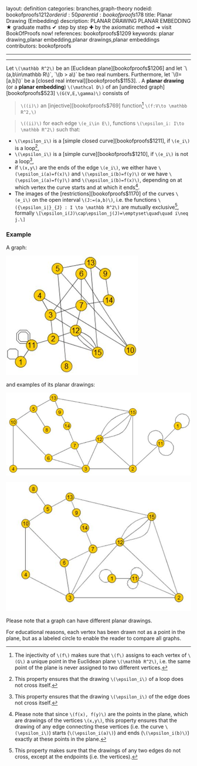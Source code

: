 layout: definition
categories: branches,graph-theory
nodeid: bookofproofs$1212
orderid: 50
parentid: bookofproofs$178
title: Planar Drawing (Embedding)
description: PLANAR DRAWING PLANAR EMBEDDING ★ graduate maths ✔ step by step ✚ by the axiomatic method ➜ visit BookOfProofs now!
references: bookofproofs$1209
keywords: planar drawing,planar embedding,planar drawings,planar embeddings
contributors: bookofproofs

---


---

Let `\(\mathbb R^2\)` be an [Euclidean plane][bookofproofs$1206] and let `\(a,b\in\mathbb R\)`, `\(b > a\)` be two real numbers. Furthermore, let `\(I=[a,b]\)` be a [closed real interval][bookofproofs$1153].
.
A **planar drawing** (or a **planar embedding**) `\(\mathcal D\)` of an [undirected graph][bookofproofs$523] `\(G(V,E,\gamma)\)` consists of 

> `\((i)\)` an [injective][bookofproofs$769] function[^1] `\(f:V\to \mathbb R^2,\)`

> `\((ii)\)` for each edge `\(e_i\in E\)`, functions `\(\epsilon_i: I\to \mathbb R^2\)` such that:
* `\(\epsilon_i\)` is a [simple closed curve][bookofproofs$1211], if `\(e_i\)` is a loop[^2],
* `\(\epsilon_i\)` is a [simple curve][bookofproofs$1210], if `\(e_i\)` is not a loop[^3],
* if `\(x,y\)` are the ends of the edge `\(e_i\)`, we either have `\(\epsilon_i(a)=f(x)\)` and `\(\epsilon_i(b)=f(y)\)` or we have `\(\epsilon_i(a)=f(y)\)` and `\(\epsilon_i(b)=f(x)\)`, depending on at which vertex the curve starts and at which it ends[^4].
* The images of the [restrictions][bookofproofs$1170] of the curves `\(e_i\)` on the open interval `\(J:=(a,b)\)`, i.e. the functions `\({\epsilon_i|}_{J} : I \to \mathbb R^2\)` are mutually exclusive[^5], formally
`\[\epsilon_i(J)\cap\epsilon_j(J)=\emptyset\quad\quad i\neq j.\]`

### Example

A graph:


![planar1](https://github.com/bookofproofs/bookofproofs.github.io/blob/main/_sources/_assets/images/examples/planar1.jpg?raw=true)


and examples of its planar drawings:


![planar](https://github.com/bookofproofs/bookofproofs.github.io/blob/main/_sources/_assets/images/examples/planar.jpg?raw=true)



![planar2](https://github.com/bookofproofs/bookofproofs.github.io/blob/main/_sources/_assets/images/examples/planar2.jpg?raw=true)


Please note that a graph can have different planar drawings. 

For educational reasons, each vertex has been drawn not as a point in the plane, but as a labeled circle to enable the reader to compare all graphs.


[^1]: The injectivity of `\(f\)` makes sure that `\(f\)` assigns to each vertex of `\(G\)` a unique point in the Euclidean plane `\(\mathbb R^2\)`, i.e. the same point of the plane is never assigned to two different vertices.

[^2]: This property ensures that the drawing `\(\epsilon_i\)` of a loop does not cross itself. 

[^3]: This property ensures that the drawing `\(\epsilon_i\)` of the edge does not cross itself.

[^4]: Please note that since `\(f(x), f(y)\)` are the points in the plane, which are drawings of the vertices `\(x,y\)`, this property ensures that the drawing of any edge connecting these vertices (i.e. the curve `\(\epsilon_i\)`) starts (`\(\epsilon_i(a)\)`) and ends (`\(\epsilon_i(b)\)`) exactly at these points in the plane.

[^5]: This property makes sure that the drawings of any two edges do not cross, except at the endpoints (i.e. the vertices).
